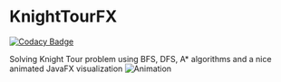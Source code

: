 # KnightTourFX

[![Codacy Badge](https://api.codacy.com/project/badge/Grade/3011d069b0ab49db9e6e009964127d58)](https://www.codacy.com/app/mhrimaz/KnightTourFX?utm_source=github.com&utm_medium=referral&utm_content=mhrimaz/KnightTourFX&utm_campaign=badger)

Solving Knight Tour problem using BFS, DFS, A* algorithms and a nice animated JavaFX visualization
![Animation](https://github.com/mhrimaz/KnightTourFX/raw/master/Animation.GIF)
